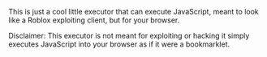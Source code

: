 This is just a cool little executor that can execute JavaScript, meant to look like a Roblox exploiting client, but for your browser.

Disclaimer: This executor is not meant for exploiting or hacking it simply executes JavaScript into your browser as if it were a bookmarklet.
